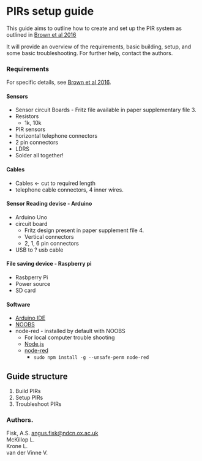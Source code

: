 # PIRs setup guide 

This guide aims to outline how to create and set up the 
PIR system as outlined in 
[Brown et al 2016](https://wellcomeopenresearch.org/articles/1-2/v2)

It will provide an overview of the requirements, basic building, 
setup, and some basic troubleshooting. 
For further help, contact the authors. 

### Requirements  

For specific details, see 
[Brown et al 2016](https://wellcomeopenresearch.org/articles/1-2/v2).

####  Sensors  
- Sensor circuit Boards - Fritz file available in paper 
supplementary file 3.  
- Resistors  
  - 1k, 10k  
- PIR sensors  
- horizontal telephone connectors  
- 2 pin connectors  
- LDRS  
- Solder all together!  
#### Cables 
- Cables <- cut to required length  
- telephone cable connectors, 4 inner wires. 
#### Sensor Reading devise - Arduino 
- Arduino Uno  
- circuit board  
  - Fritz design present in paper supplement file 4.  
  - Vertical connectors  
  - 2, 1, 6 pin connectors  
- USB to ? usb cable  
#### File saving device - Raspberry pi  
- Rasbperry Pi  
- Power source  
- SD card   
#### Software 
- [Arduino IDE](https://www.arduino.cc/en/Main/Software)   
- [NOOBS](https://www.raspberrypi.org/downloads/noobs/)  
- node-red - installed by default with NOOBS  
  - For local computer trouble shooting  
  - [Node.js](https://nodejs.org/en/)  
  - [node-red](https://nodered.org/docs/getting-started/installation)  
    - `sudo npm install -g --unsafe-perm node-red`

## Guide structure  

1. Build PIRs  
2. Setup PIRs  
3. Troubleshoot PIRs 


### Authors.
Fisk, A.S. angus.fisk@ndcn.ox.ac.uk  
McKillop L.  
Krone L.  
van der Vinne V.   

